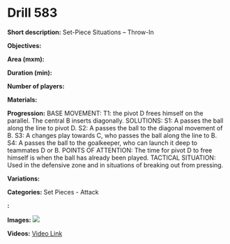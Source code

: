 # Drill 583

**Short description:**
Set-Piece Situations – Throw-In

**Objectives:**


**Area (mxm):**


**Duration (min):**


**Number of players:**


**Materials:**


**Progression:**
BASE MOVEMENT: T1: the pivot D frees himself on the parallel. The central B inserts diagonally. SOLUTIONS: S1: A passes the ball along the line to pivot D. S2: A passes the ball to the diagonal movement of B. S3: A changes play towards C, who passes the ball along the line to B. S4: A passes the ball to the goalkeeper, who can launch it deep to teammates D or B. POINTS OF ATTENTION: The time for pivot D to free himself is when the ball has already been played. TACTICAL SITUATION: Used in the defensive zone and in situations of breaking out from pressing.

**Variations:**


**Categories:**
Set Pieces - Attack

**:**


**Images:**
![](https://www.coachingfutsal.com/\images\2570476af78ecadc851f0b0ec9e0514dc8cf622116ed596ff993f53b61fd2a92079cf47d7809e777a6b24402ba36107387438ec7ea24a7b9474db700713f484b4e70bbafa5005.jpg)

**Videos:**
[Video Link](https://www.youtube.com/embed/vnDXsrQHCPY)

